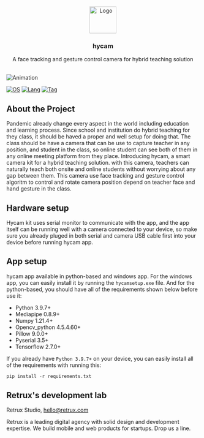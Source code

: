 <br />
<p align="center">
  <a href="https://github.com/retruxstudio/hycam">
    <img src="assets/hycam.ico" width="70" height="70"alt="Logo">
  </a>

  <h3 align="center">hycam</h3>
  <p align="center">
    A face tracking and gesture control camera for hybrid teaching solution
    <br>
    <br>
  </p>
</p>

![Animation](assets/hero.gif)

[![OS](https://img.shields.io/badge/OS-Windows-9F66FF)](#)
[![Lang](https://img.shields.io/badge/Python-FDCE61)](#)
[![Tag](https://img.shields.io/badge/Embeded%20System-41D0FD)](#)

## About the Project

Pandemic already change every aspect in the world including education and learning process. Since school and institution do hybrid teaching for they class, it should be haved a proper and well setup for doing that. The class should be have a camera that can be use to capture teacher in any position, and student in the class, so online student can see both of them in any online meeting platform from they place. Introducing hycam, a smart camera kit for a hybrid teaching solution. with this camera, teachers can naturally teach both onsite and online students without worrying about any gap between them. This camera use face tracking and gesture control algoritm to control and rotate camera position depend on teacher face and hand gesture in the class.

## Hardware setup

Hycam kit uses serial monitor to communicate with the app, and the app itself can be running well with a camera connected to your device, so make sure you already pluged in both serial and camera USB cable first into your device before running hycam app.

## App setup

hycam app available in python-based and windows app. For the windows app, you can easily install it by running the `hycamsetup.exe` file. And for the python-based, you should have all of the requirements shown below before use it:

- Python 3.9.7+
- Mediapipe 0.8.9+
- Numpy 1.21.4+
- Opencv_python 4.5.4.60+
- Pillow 9.0.0+
- Pyserial 3.5+
- Tensorflow 2.7.0+

If you already have `Python 3.9.7+` on your device, you can easily install all of the requirements with running this: 

```python
pip install -r requirements.txt
```

## Retrux's development lab

Retrux Studio, hello@retrux.com

Retrux is a leading digital agency with solid design and development expertise. We build mobile and web products for startups. Drop us a line.